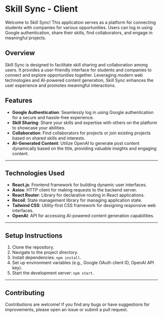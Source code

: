 # Skill Sync - Client

Welcome to Skill Sync! This application serves as a platform for connecting students with companies for various opportunities. Users can log in using Google authentication, share their skills, find collaborators, and engage in meaningful projects.

## Overview

Skill Sync is designed to facilitate skill sharing and collaboration among users. It provides a user-friendly interface for students and companies to connect and explore opportunities together. Leveraging modern web technologies and AI-powered content generation, Skill Sync enhances the user experience and promotes meaningful interactions.

## Features

- **Google Authentication**: Seamlessly log in using Google authentication for a secure and hassle-free experience.
- **Skill Sharing**: Share your skills and expertise with others on the platform to showcase your abilities.
- **Collaboration**: Find collaborators for projects or join existing projects based on shared skills and interests.
- **AI-Generated Content**: Utilize OpenAI to generate post content dynamically based on the title, providing valuable insights and engaging content.

---

## Technologies Used

- **React.js**: Frontend framework for building dynamic user interfaces.
- **Axios**: HTTP client for making requests to the backend server.
- **React Router**: Library for declarative routing in React applications.
- **Recoil**: State management library for managing application state.
- **Tailwind CSS**: Utility-first CSS framework for designing responsive web interfaces.
- **OpenAI**: API for accessing AI-powered content generation capabilities.

---

## Setup Instructions

1. Clone the repository.
2. Navigate to the project directory.
3. Install dependencies: `npm install`.
4. Set up environment variables (e.g., Google OAuth client ID, OpenAI API key).
5. Start the development server: `npm start`.

---

## Contributing

Contributions are welcome! If you find any bugs or have suggestions for improvements, please open an issue or submit a pull request.
